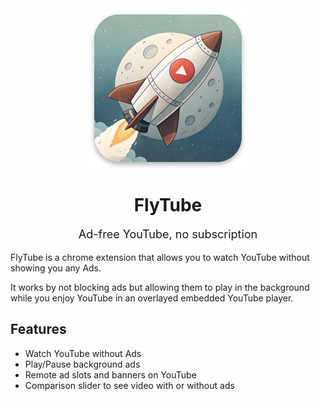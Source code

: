 <div style="text-align:center;">
<img src="/public/icons/128.png" />
<h1>FlyTube</h1>
<p style="font-size: 18px;">Ad-free YouTube, no subscription</p>
</div>

FlyTube is a chrome extension that allows you to watch YouTube without showing you any Ads.

It works by not blocking ads but allowing them to play in the background while you enjoy YouTube in an overlayed embedded YouTube player.

## Features

- Watch YouTube without Ads
- Play/Pause background ads
- Remote ad slots and banners on YouTube
- Comparison slider to see video with or without ads
